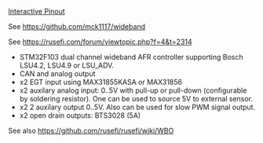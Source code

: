 [Interactive Pinout](https://rusefi.com/docs/pinouts/lambda-x2/)


See https://github.com/mck1117/wideband

See https://rusefi.com/forum/viewtopic.php?f=4&t=2314



* STM32F103 dual channel wideband AFR controller supporting Bosch LSU4.2, LSU4.9 or LSU_ADV.
* CAN and analog output
* x2 EGT input using MAX31855KASA or MAX31856
* x2 auxilary analog input: 0..5V with pull-up or pull-down (configurable by soldering resistor). One can be used to source 5V to external sensor.
* x2 2 auxilary output 0..5V. Also can be used for slow PWM signal output.
* x2 open drain outputs: BTS3028 (5A)


See also https://github.com/rusefi/rusefi/wiki/WBO
